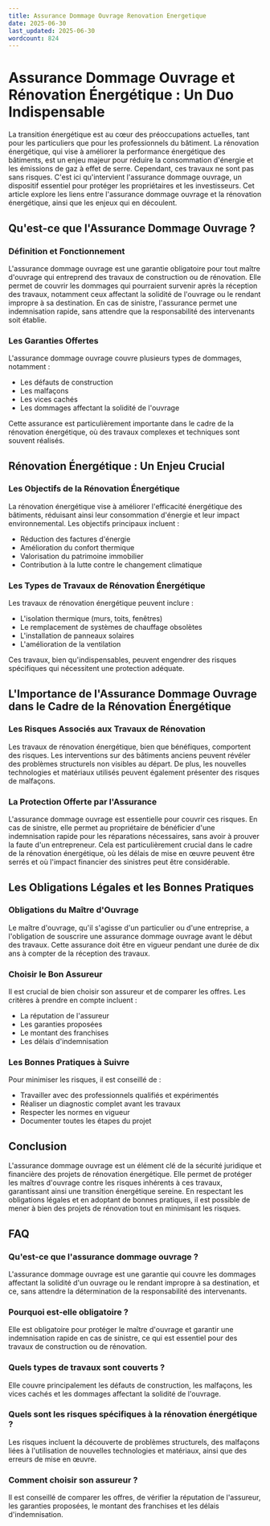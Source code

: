 ```yaml
---
title: Assurance Dommage Ouvrage Renovation Energetique
date: 2025-06-30
last_updated: 2025-06-30
wordcount: 824
---
```


# Assurance Dommage Ouvrage et Rénovation Énergétique : Un Duo Indispensable

La transition énergétique est au cœur des préoccupations actuelles, tant pour les particuliers que pour les professionnels du bâtiment. La rénovation énergétique, qui vise à améliorer la performance énergétique des bâtiments, est un enjeu majeur pour réduire la consommation d'énergie et les émissions de gaz à effet de serre. Cependant, ces travaux ne sont pas sans risques. C'est ici qu'intervient l'assurance dommage ouvrage, un dispositif essentiel pour protéger les propriétaires et les investisseurs. Cet article explore les liens entre l'assurance dommage ouvrage et la rénovation énergétique, ainsi que les enjeux qui en découlent.

## Qu'est-ce que l'Assurance Dommage Ouvrage ?

### Définition et Fonctionnement

L'assurance dommage ouvrage est une garantie obligatoire pour tout maître d'ouvrage qui entreprend des travaux de construction ou de rénovation. Elle permet de couvrir les dommages qui pourraient survenir après la réception des travaux, notamment ceux affectant la solidité de l'ouvrage ou le rendant impropre à sa destination. En cas de sinistre, l'assurance permet une indemnisation rapide, sans attendre que la responsabilité des intervenants soit établie.

### Les Garanties Offertes

L'assurance dommage ouvrage couvre plusieurs types de dommages, notamment :

- Les défauts de construction
- Les malfaçons
- Les vices cachés
- Les dommages affectant la solidité de l'ouvrage

Cette assurance est particulièrement importante dans le cadre de la rénovation énergétique, où des travaux complexes et techniques sont souvent réalisés.

## Rénovation Énergétique : Un Enjeu Crucial

### Les Objectifs de la Rénovation Énergétique

La rénovation énergétique vise à améliorer l'efficacité énergétique des bâtiments, réduisant ainsi leur consommation d'énergie et leur impact environnemental. Les objectifs principaux incluent :

- Réduction des factures d'énergie
- Amélioration du confort thermique
- Valorisation du patrimoine immobilier
- Contribution à la lutte contre le changement climatique

### Les Types de Travaux de Rénovation Énergétique

Les travaux de rénovation énergétique peuvent inclure :

- L'isolation thermique (murs, toits, fenêtres)
- Le remplacement de systèmes de chauffage obsolètes
- L'installation de panneaux solaires
- L'amélioration de la ventilation

Ces travaux, bien qu'indispensables, peuvent engendrer des risques spécifiques qui nécessitent une protection adéquate.

## L'Importance de l'Assurance Dommage Ouvrage dans le Cadre de la Rénovation Énergétique

### Les Risques Associés aux Travaux de Rénovation

Les travaux de rénovation énergétique, bien que bénéfiques, comportent des risques. Les interventions sur des bâtiments anciens peuvent révéler des problèmes structurels non visibles au départ. De plus, les nouvelles technologies et matériaux utilisés peuvent également présenter des risques de malfaçons.

### La Protection Offerte par l'Assurance

L'assurance dommage ouvrage est essentielle pour couvrir ces risques. En cas de sinistre, elle permet au propriétaire de bénéficier d'une indemnisation rapide pour les réparations nécessaires, sans avoir à prouver la faute d'un entrepreneur. Cela est particulièrement crucial dans le cadre de la rénovation énergétique, où les délais de mise en œuvre peuvent être serrés et où l'impact financier des sinistres peut être considérable.

## Les Obligations Légales et les Bonnes Pratiques

### Obligations du Maître d'Ouvrage

Le maître d'ouvrage, qu'il s'agisse d'un particulier ou d'une entreprise, a l'obligation de souscrire une assurance dommage ouvrage avant le début des travaux. Cette assurance doit être en vigueur pendant une durée de dix ans à compter de la réception des travaux.

### Choisir le Bon Assureur

Il est crucial de bien choisir son assureur et de comparer les offres. Les critères à prendre en compte incluent :

- La réputation de l'assureur
- Les garanties proposées
- Le montant des franchises
- Les délais d'indemnisation

### Les Bonnes Pratiques à Suivre

Pour minimiser les risques, il est conseillé de :

- Travailler avec des professionnels qualifiés et expérimentés
- Réaliser un diagnostic complet avant les travaux
- Respecter les normes en vigueur
- Documenter toutes les étapes du projet

## Conclusion

L'assurance dommage ouvrage est un élément clé de la sécurité juridique et financière des projets de rénovation énergétique. Elle permet de protéger les maîtres d'ouvrage contre les risques inhérents à ces travaux, garantissant ainsi une transition énergétique sereine. En respectant les obligations légales et en adoptant de bonnes pratiques, il est possible de mener à bien des projets de rénovation tout en minimisant les risques.

## FAQ

### Qu'est-ce que l'assurance dommage ouvrage ?

L'assurance dommage ouvrage est une garantie qui couvre les dommages affectant la solidité d'un ouvrage ou le rendant impropre à sa destination, et ce, sans attendre la détermination de la responsabilité des intervenants.

### Pourquoi est-elle obligatoire ?

Elle est obligatoire pour protéger le maître d'ouvrage et garantir une indemnisation rapide en cas de sinistre, ce qui est essentiel pour des travaux de construction ou de rénovation.

### Quels types de travaux sont couverts ?

Elle couvre principalement les défauts de construction, les malfaçons, les vices cachés et les dommages affectant la solidité de l'ouvrage.

### Quels sont les risques spécifiques à la rénovation énergétique ?

Les risques incluent la découverte de problèmes structurels, des malfaçons liées à l'utilisation de nouvelles technologies et matériaux, ainsi que des erreurs de mise en œuvre.

### Comment choisir son assureur ?

Il est conseillé de comparer les offres, de vérifier la réputation de l'assureur, les garanties proposées, le montant des franchises et les délais d'indemnisation.